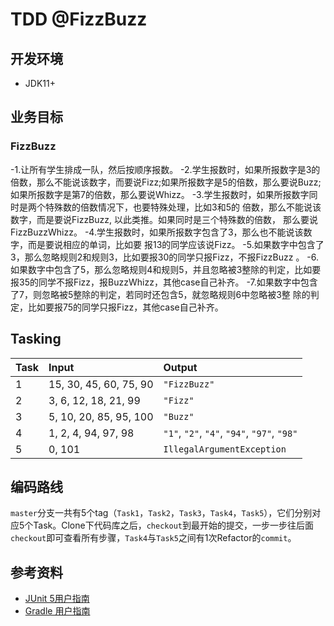 # TDD @FizzBuzz

## 开发环境
 - JDK11+
 
## 业务目标

### FizzBuzz
-1.让所有学生排成一队，然后按顺序报数。
-2.学生报数时，如果所报数字是3的倍数，那么不能说该数字，而要说Fizz;如果所报数字是5的倍数，那么要说Buzz;如果所报数字是第7的倍数，那么要说Whizz。
-3.学生报数时，如果所报数字同时是两个特殊数的倍数情况下，也要特殊处理，比如3和5的 倍数，那么不能说该数字，而是要说FizzBuzz, 以此类推。如果同时是三个特殊数的倍数， 那么要说FizzBuzzWhizz。
-4.学生报数时，如果所报数字包含了3，那么也不能说该数字，而是要说相应的单词，比如要 报13的同学应该说Fizz。
-5.如果数字中包含了3，那么忽略规则2和规则3，比如要报30的同学只报Fizz，不报FizzBuzz 。
-6.如果数字中包含了5，那么忽略规则4和规则5，并且忽略被3整除的判定，比如要报35的同学不报Fizz，报BuzzWhizz，其他case自己补齐。
-7.如果数字中包含了7，则忽略被5整除的判定，若同时还包含5，就忽略规则6中忽略被3整 除的判定，比如要报75的同学只报Fizz，其他case自己补齐。

## Tasking

| Task | Input | Output |
|:---|:---|:---|
| 1 | 15, 30, 45, 60, 75, 90 |  `"FizzBuzz"` |
| 2 | 3, 6, 12, 18, 21, 99 |  `"Fizz"` |
| 3 | 5, 10, 20, 85, 95, 100 |  `"Buzz"` |
| 4 | 1, 2, 4, 94, 97, 98 |  `"1"`, `"2"`, `"4"`, `"94"`, `"97"`, `"98"` |
| 5 | 0, 101 |  `IllegalArgumentException` |


## 编码路线
`master`分支一共有5个tag（`Task1`，`Task2`，`Task3`，`Task4`，`Task5`），它们分别对应5个Task。Clone下代码库之后，`checkout`到最开始的提交，一步一步往后面`checkout`即可查看所有步骤，`Task4`与`Task5`之间有1次Refactor的`commit`。


## 参考资料
- [JUnit 5用户指南](https://gitee.com/liushide/junit5_cn_doc/blob/master/junit5UserGuide_zh_cn.md#https://gitee.com/link?target=https%3A%2F%2Fgithub.com%2Fjunit-team%2Fjunit5-samples%2Ftree%2Fr5.0.2%2Fjunit5-gradle-consumer)
- [Gradle 用户指南](https://docs.gradle.org/current/userguide/userguide.html)